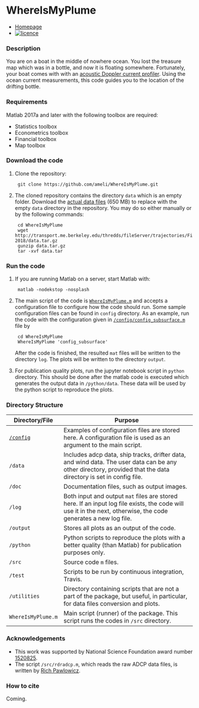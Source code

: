 # WhereIsMyPlume

* [Homepage](homepage)
* [![licence](https://img.shields.io/badge/licence-MIT-blue.svg)](https://opensource.org/licenses/MIT)

### Description

You are on a boat in the middle of nowhere ocean. You lost the treasure map which was in a bottle, and now it is floating somewhere. Fortunately, your boat comes with with an [acoustic Doppler current profiler](https://en.wikipedia.org/wiki/Acoustic_Doppler_current_profiler). Using the ocean current measurements, this code guides you to the location of the drifting bottle.

### Requirements

Matlab 2017a and later with the following toolbox are required:

* Statistics toolbox
* Econometrics toolbox
* Financial toolbox
* Map toolbox

### Download the code

1. Clone the repository:

        git clone https://github.com/ameli/WhereIsMyPlume.git

2. The cloned repository contains the directory `data` which is an empty folder. Download the [actual data files](http://transport.me.berkeley.edu/thredds/fileServer/trajectories/FieldExperiment-2018/data.tar.gz) (650 MB) to replace with the empty `data` directory in the repository. You may do so either manually or by the following commands:

        cd WhereIsMyPlume
        wget http://transport.me.berkeley.edu/thredds/fileServer/trajectories/FieldExperiment-2018/data.tar.gz
        gunzip data.tar.gz
        tar -xvf data.tar

### Run the code

1. If you are running Matlab on a server, start Matlab with:

        matlab -nodekstop -nosplash

2. The main script of the code is [`WhereIsMyPlume.m`](https://github.com/ameli/WhereIsMyPlume/blob/master/WhereIsMyPlume.m) and accepts a configuration file to configure how the code should run. Some sample configuration files can be found in `config` directory. As an example, run the code with the configuration given in [`/config/config_subsurface.m`](https://github.com/ameli/WhereIsMyPlume/blob/master/config/config_subsurface.m) file by

        cd WhereIsMyPlume
        WhereIsMyPlume 'config_subsurface'

   After the code is finished, the resulted `mat` files will be written to the directory `log`. The plots will be written to the directory `output`.

4. For publication quality plots, run the jupyter notebook script in `python` directory. This should be done after the matlab code is executed which generates the output data in `/python/data`. These data will be used by the python script to reproduce the plots.

### Directory Structure

| Directory/File | Purpose |
| -------------- | ------- |
| [`/config`](https://github.com/ameli/WhereIsMyPlume/tree/master/config) | Examples of configuration files are stored here. A configuration file is used as an argument to the main script. |
| `/data` | Includes adcp data, ship tracks, drifter data, and wind data. The user data can be any other directory, provided that the data directory is set in config file. |
| `/doc` | Documentation files, such as output images. |
| `/log` | Both input and output `mat` files are stored here. If an input log file exists, the code will use it in the next, otherwise, the code generates a new log file. |
| `/output` | Stores all plots as an output of the code. |
| `/python` | Python scripts to reproduce the plots with a better quality (than Matlab) for publication purposes only. |
| `/src` | Source code `m` files. |
| `/test` | Scripts to be run by continuous integration, Travis. |
| `/utilities` | Directory containing scripts that are not a part of the package, but useful, in particular, for data files conversion and plots. |
| `WhereIsMyPlume.m` | Main script (runner) of the package. This script runs the codes in `/src` directory. |


### Acknowledgements

* This work was supported by National Science Foundation award number [1520825](https://www.nsf.gov/awardsearch/showAward?AWD_ID=1520825).
* The script `/src/rdradcp.m`, which reads the raw ADCP data files, is written by [Rich Pawlowicz](http://www.eoas.ubc.ca/~rich/).

### How to cite

Coming.
